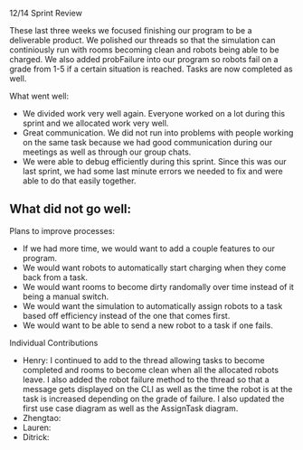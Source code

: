 12/14 Sprint Review

These last three weeks we focused finishing our program to be a deliverable product. We polished our threads so that the simulation can continiously run with rooms becoming clean and robots being able to be charged. We also added probFailure into our program so robots fail on a grade from 1-5 if a certain situation is reached. Tasks are now completed as well.

What went well:
  - We divided work very well again. Everyone worked on a lot during this sprint and we allocated work very well.
  - Great communication. We did not run into problems with people working on the same task because we had good communication during our meetings as well as through our group chats.
  - We were able to debug efficiently during this sprint. Since this was our last sprint, we had some last minute errors we needed to fix and were able to do that easily together.

What did not go well:
  - 
    
Plans to improve processes:
  - If we had more time, we would want to add a couple features to our program.
  - We would want robots to automatically start charging when they come back from a task.
  - We would want rooms to become dirty randomally over time instead of it being a manual switch.
  - We would want the simulation to automatically assign robots to a task based off efficiency instead of the one that comes first.
  - We would want to be able to send a new robot to a task if one fails.

Individual Contributions
  - Henry: I continued to add to the thread allowing tasks to become completed and rooms to become clean when all the allocated robots leave. I also added the robot failure method to the thread so that a message gets displayed on the CLI as well as the time the robot is at the task is increased depending on the grade of failure. I also updated the first use case diagram as well as the AssignTask diagram.
  - Zhengtao: 
  - Lauren: 
  - Ditrick: 

